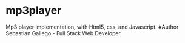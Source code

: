# mp3player
 Mp3 player implementation, with Html5, css, and Javascript.
#Author
 Sebastian Gallego - Full Stack Web Developer

